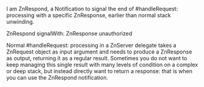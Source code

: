 I am ZnRespond, a Notification to signal the end of #handleRequest: processing with a specific ZnResponse, earlier than normal stack unwinding.  ZnRespond signalWith: ZnResponse unauthorizedNormal #handleRequest: processing in a ZnServer delegate takes a ZnRequest object as input argument and needs to produce a ZnResponse as output, returning it as a regular result. Sometimes you do not want to keep managing this single result with many levels of condition on a complex or deep stack, but instead directly want to return a response: that is when you can use the ZnRespond notification.